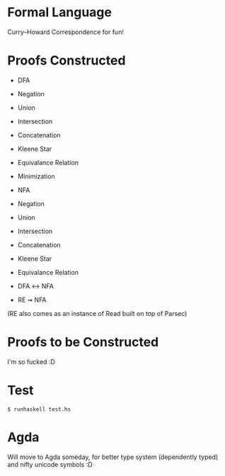 Formal Language
===============

Curry–Howard Correspondence for fun!



Proofs Constructed
===

* DFA
 * Negation
 * Union
 * Intersection
 * Concatenation
 * Kleene Star
 * Equivalance Relation
 * Minimization

* NFA
 * Negation
 * Union
 * Intersection
 * Concatenation
 * Kleene Star
 * Equivalance Relation

* DFA ↔ NFA
* RE ➞ NFA

(RE also comes as an instance of Read built on top of Parsec)

Proofs to be Constructed
===

I'm so fucked :D

Test
===

``` shell
$ runhaskell test.hs
```


Agda
===

Will move to Agda someday, for better type system (dependently typed) and nifty unicode symbols :D
